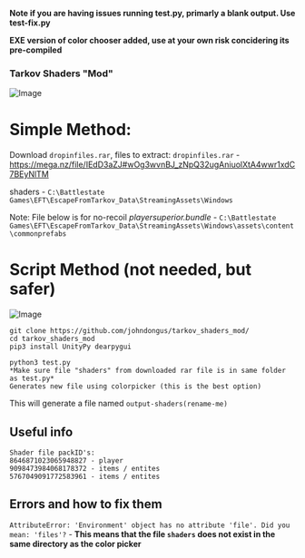 **Note if you are having issues running test.py, primarly a blank output. Use test-fix.py**

**EXE version of color chooser added, use at your own risk concidering its pre-compiled**

### Tarkov Shaders "Mod"
![Image](https://cdn.discordapp.com/attachments/774432062367203328/903140988107780156/unknown.png)

# Simple Method:
Download `dropinfiles.rar`, files to extract:
`dropinfiles.rar` - https://mega.nz/file/IEdD3aZJ#wOg3wvnBJ_zNpQ32ugAniuolXtA4wwr1xdC7BEyNlTM


shaders - `C:\Battlestate Games\EFT\EscapeFromTarkov_Data\StreamingAssets\Windows`

Note: File below is for no-recoil
*playersuperior.bundle* - `C:\Battlestate Games\EFT\EscapeFromTarkov_Data\StreamingAssets\Windows\assets\content\commonprefabs`




# Script Method (not needed, but safer)
![Image](https://cdn.discordapp.com/attachments/908025136395993118/908026076016558100/unknown.png)
```
git clone https://github.com/johndongus/tarkov_shaders_mod/
cd tarkov_shaders_mod
pip3 install UnityPy dearpygui
```


```
python3 test.py
*Make sure file "shaders" from downloaded rar file is in same folder as test.py*
Generates new file using colorpicker (this is the best option)
```

This will generate a file named `output-shaders(rename-me)`

## Useful info

```
Shader file packID's:
8646871023065948827 - player
9098473984068178372 - items / entites
5767049091772583961 - items / entites
```


## Errors and how to fix them
`AttributeError: 'Environment' object has no attribute 'file'. Did you mean: 'files'?` - **This means that the file `shaders` does not exist in the same directory as the color picker**


